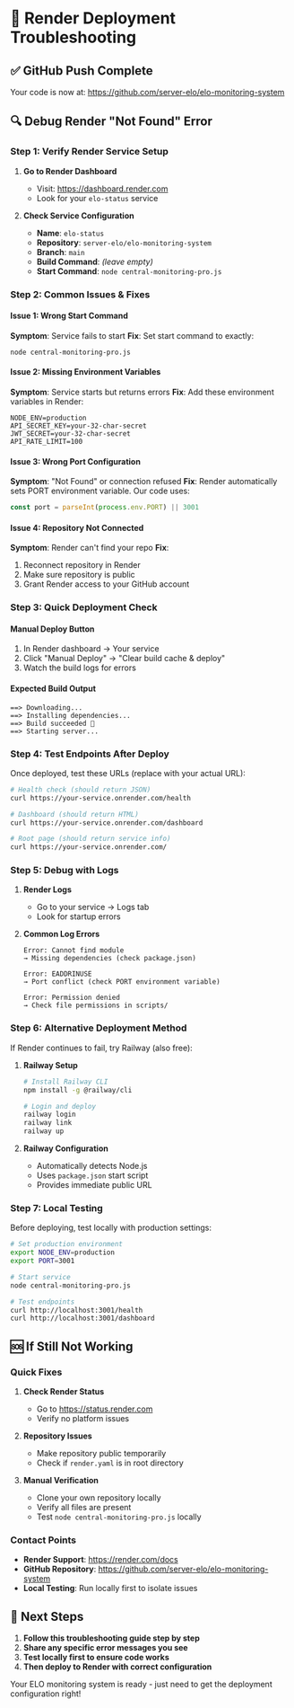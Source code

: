# 🔧 Render Deployment Troubleshooting

## ✅ GitHub Push Complete
Your code is now at: https://github.com/server-elo/elo-monitoring-system

## 🔍 Debug Render "Not Found" Error

### Step 1: Verify Render Service Setup

1. **Go to Render Dashboard**
   - Visit: https://dashboard.render.com
   - Look for your `elo-status` service

2. **Check Service Configuration**
   - **Name**: `elo-status` 
   - **Repository**: `server-elo/elo-monitoring-system`
   - **Branch**: `main`
   - **Build Command**: *(leave empty)*
   - **Start Command**: `node central-monitoring-pro.js`

### Step 2: Common Issues & Fixes

#### Issue 1: Wrong Start Command
**Symptom**: Service fails to start
**Fix**: Set start command to exactly:
```
node central-monitoring-pro.js
```

#### Issue 2: Missing Environment Variables
**Symptom**: Service starts but returns errors
**Fix**: Add these environment variables in Render:
```
NODE_ENV=production
API_SECRET_KEY=your-32-char-secret
JWT_SECRET=your-32-char-secret
API_RATE_LIMIT=100
```

#### Issue 3: Wrong Port Configuration
**Symptom**: "Not Found" or connection refused
**Fix**: Render automatically sets PORT environment variable. Our code uses:
```javascript
const port = parseInt(process.env.PORT) || 3001
```

#### Issue 4: Repository Not Connected
**Symptom**: Render can't find your repo
**Fix**: 
1. Reconnect repository in Render
2. Make sure repository is public
3. Grant Render access to your GitHub account

### Step 3: Quick Deployment Check

#### Manual Deploy Button
1. In Render dashboard → Your service
2. Click "Manual Deploy" → "Clear build cache & deploy"
3. Watch the build logs for errors

#### Expected Build Output
```
==> Downloading...
==> Installing dependencies...
==> Build succeeded 🎉
==> Starting server...
```

### Step 4: Test Endpoints After Deploy

Once deployed, test these URLs (replace with your actual URL):

```bash
# Health check (should return JSON)
curl https://your-service.onrender.com/health

# Dashboard (should return HTML)
curl https://your-service.onrender.com/dashboard

# Root page (should return service info)
curl https://your-service.onrender.com/
```

### Step 5: Debug with Logs

1. **Render Logs**
   - Go to your service → Logs tab
   - Look for startup errors

2. **Common Log Errors**
   ```
   Error: Cannot find module
   → Missing dependencies (check package.json)
   
   Error: EADDRINUSE
   → Port conflict (check PORT environment variable)
   
   Error: Permission denied
   → Check file permissions in scripts/
   ```

### Step 6: Alternative Deployment Method

If Render continues to fail, try Railway (also free):

1. **Railway Setup**
   ```bash
   # Install Railway CLI
   npm install -g @railway/cli
   
   # Login and deploy
   railway login
   railway link
   railway up
   ```

2. **Railway Configuration**
   - Automatically detects Node.js
   - Uses `package.json` start script
   - Provides immediate public URL

### Step 7: Local Testing

Before deploying, test locally with production settings:

```bash
# Set production environment
export NODE_ENV=production
export PORT=3001

# Start service
node central-monitoring-pro.js

# Test endpoints
curl http://localhost:3001/health
curl http://localhost:3001/dashboard
```

## 🆘 If Still Not Working

### Quick Fixes

1. **Check Render Status**
   - Go to https://status.render.com
   - Verify no platform issues

2. **Repository Issues**
   - Make repository public temporarily
   - Check if `render.yaml` is in root directory

3. **Manual Verification**
   - Clone your own repository locally
   - Verify all files are present
   - Test `node central-monitoring-pro.js` locally

### Contact Points

- **Render Support**: https://render.com/docs
- **GitHub Repository**: https://github.com/server-elo/elo-monitoring-system
- **Local Testing**: Run locally first to isolate issues

## 📝 Next Steps

1. **Follow this troubleshooting guide step by step**
2. **Share any specific error messages you see**
3. **Test locally first to ensure code works**
4. **Then deploy to Render with correct configuration**

Your ELO monitoring system is ready - just need to get the deployment configuration right!